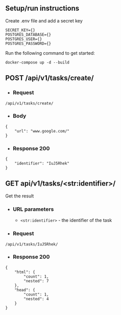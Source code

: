 ## Setup/run instructions

Create .env file and add a secret key

```
SECRET_KEY={}
POSTGRES_DATABASE={}
POSTGRES_USER={}
POSTGRES_PASSWORD={}
```

Run the following command to get started:
```
docker-compose up -d --build
```

## POST /api/v1/tasks/create/

+ ### Request
```
/api/v1/tasks/create/
```

+ ### Body

```
{
    "url": "www.google.com/"
}
```
+ ### Response 200
```
{
    "identifier": "IuJ5Rhek"
}
```

## GET api/v1/tasks/\<str:identifier>/

Get the result
+ ### URL parameters
    + `<str:identifier>` - the identifier of the task

+ ### Request
```
/api/v1/tasks/IuJ5Rhek/
```

* ### Response 200
```
{
    "html": {
        "count": 1,
        "nested": 7
    },
    "head": {
        "count": 1,
        "nested": 4
    }
}
```